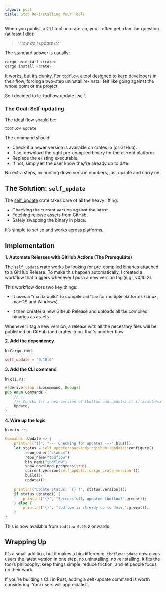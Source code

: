```yaml
---
layout: post
title: Stop Re-installing Your Tools
---
```


When you publish a CLI tool on crates.io, you’ll often get a familiar question (at least I did):

> *"How do I update it?"*

The standard answer is usually:

```bash
cargo uninstall <crate>
cargo install <crate>
```

It works, but it’s clunky. For `tbdflow`, a tool designed to keep developers in their flow, forcing a two-step uninstall/re-install felt like going against the whole point of the project.

So I decided to let tbdflow update itself.

### The Goal: Self-updating

The ideal flow should be:

```bash
tbdflow update
```

The command should:

* Check if a newer version is available on crates.io (or GitHub).
* If so, download the right pre-compiled binary for the current platform.
* Replace the existing executable.
* If not, simply let the user know they’re already up to date.

No extra steps, no hunting down version numbers, just update and carry on.

## The Solution: `self_update`

The [self\_update](https://crates.io/crates/self_update) crate takes care of all the heavy lifting:

* Checking the current version against the latest.
* Fetching release assets from GitHub.
* Safely swapping the binary in place.

It’s simple to set up and works across platforms.


## Implementation

**1. Automate Releases with GitHub Actions (The Prerequisite)**

The `self_update` crate works by looking for pre-compiled binaries attached to a GitHub Release. To make this happen automatically, I created a workflow that triggers whenever I push a new version tag (e.g., v0.10.2).

This workflow does two key things:

* It uses a "matrix build" to compile `tbdflow` for multiple platforms (Linux, macOS and Windows).

* It then creates a new GitHub Release and uploads all the compiled binaries as assets.

Whenever I tag a new version, a release with all the necessary files will be published on GitHub (and crates.io but that's another flow)

**2. Add the dependency**

In `Cargo.toml`:

```toml
self_update = "0.40.0"
```

**3. Add the CLI command**

In `cli.rs`:

```rust
#[derive(clap::Subcommand, Debug)]
pub enum Commands {
    // ...
    /// Checks for a new version of tbdflow and updates it if available.
    Update,
}
```

**4. Wire up the logic**

In `main.rs`:

```rust
Commands::Update => {
    println!("{}", "--- Checking for updates ---".blue());
    let status = self_update::backends::github::Update::configure()
        .repo_owner("cladam")
        .repo_name("tbdflow")
        .bin_name("tbdflow")
        .show_download_progress(true)
        .current_version(self_update::cargo_crate_version!())
        .build()?
        .update()?;
    
    println!("Update status: `{}`!", status.version());
    if status.updated() {
        println!("{}", "Successfully updated tbdflow!".green());
    } else {
        println!("{}", "tbdflow is already up to date.".green());
    }
}
```

This is now available from `tbdflow-0.10.2` onwards.

## Wrapping Up

It’s a small addition, but it makes a big difference.
`tbdflow update` now gives users the latest version in one step, no uninstalling, no reinstalling. It fits the tool’s philosophy: keep things simple, reduce friction, and let people focus on their work.

If you’re building a CLI in Rust, adding a self-update command is worth considering. Your users will appreciate it.

